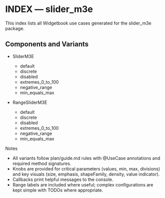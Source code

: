 # INDEX — slider_m3e

This index lists all Widgetbook use cases generated for the slider_m3e package.

## Components and Variants

- SliderM3E
  - default
  - discrete
  - disabled
  - extremes_0_to_100
  - negative_range
  - min_equals_max

- RangeSliderM3E
  - default
  - discrete
  - disabled
  - extremes_0_to_100
  - negative_range
  - min_equals_max

Notes
- All variants follow plan/guide.md rules with @UseCase annotations and required method signatures.
- Knobs are provided for critical parameters (values, min, max, divisions) and key visuals (size, emphasis, shapeFamily, density, value indicator).
- Callbacks print helpful messages to the console.
- Range labels are included where useful; complex configurations are kept simple with TODOs where appropriate.
